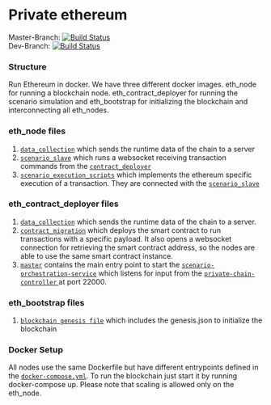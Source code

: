 # Private ethereum

Master-Branch: [![Build Status](https://travis-ci.org/BPChain/private-ethereum.svg?branch=master)](https://travis-ci.org/BPChain/private-ethereum) <br />
Dev-Branch: [![Build Status](https://travis-ci.org/BPChain/private-ethereumr.svg?branch=dev)](https://travis-ci.org/BPChain/private-ethereum)  <br />

### Structure
Run Ethereum in docker. We have three different docker images. eth_node for running a blockchain node. eth_contract_deployer for running the scenario simulation and eth_bootstrap for initializing the blockchain and interconnecting all eth_nodes.

### eth_node files
1. [`data_collection`](https://github.com/BPChain/private-ethereum/blob/master/files/data_collection.py) which sends the runtime data of the chain to a server
2. [`scenario_slave`](https://github.com/BPChain/private-ethereum/blob/master/files/METAScenario/scripts/python_sources/implementation/slave.py)
which runs a websocket receiving transaction commands from the [`contract_deployer`](https://github.com/BPChain/private-ethereum/blob/master/files/METAScenario/scripts/python_sources/master_node/run_scenario_service.py)
3. [`scenario_execution_scripts`](https://github.com/BPChain/private-ethereum/tree/master/files/METAScenario/scripts) which implements the ethereum specific execution of a transaction. They are connected with the [`scenario_slave`](https://github.com/BPChain/private-ethereum/blob/master/files/METAScenario/scripts/python_sources/implementation/slave.py)


### eth_contract_deployer files
1. [`data_collection`](https://github.com/BPChain/private-ethereum/blob/master/files/data_collection.py) which sends the runtime data of the chain to a server.
2.  [`contract_migration`](https://github.com/BPChain/private-ethereum/blob/master/files/METAScenario/startMigration.js) which deploys the smart contract to run transactions with a specific payload. It also opens a websocket connection for retrieving the smart contract address, so the nodes are able to use the same smart contract instance.
3. [`master`](https://github.com/BPChain/private-ethereum/tree/master/files/METAScenario/scripts/python_sources/master_node) contains the main entry point to start the 
[`scenario-orchestration-service`](https://github.com/BPChain/scenario-orchestration-service) which 
listens for input from the [`private-chain-controller` ](https://github.com/BPChain/private-chain-controller)
at port 22000. 

### eth_bootstrap files
1. [`blockchain genesis file`](https://github.com/BPChain/private-ethereum/tree/master/files/blockchain_files) which includes the genesis.json to initialize the blockchain

### Docker Setup
All nodes use the same Dockerfile but have different entrypoints defined in the [`docker-compose.yml`](https://github.com/BPChain/private-ethereum/blob/dev/docker-compose.yml).
To run the blockchain just start it by running docker-compose up. Please note that scaling is allowed only on the eth_node.

